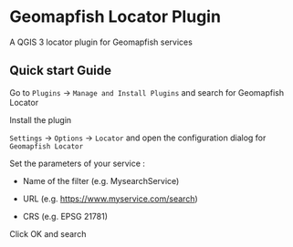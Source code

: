 # Geomapfish Locator Plugin
A QGIS 3 locator plugin for Geomapfish services

## Quick start Guide

Go to `Plugins` -> `Manage and Install Plugins` and search for Geomapfish Locator

Install the plugin

`Settings` -> `Options` -> `Locator` and open the configuration dialog for `Geomapfish Locator`

Set the parameters of your service :

* Name of the filter (e.g. MysearchService)

* URL (e.g. https://www.myservice.com/search)

* CRS (e.g. EPSG 21781)

Click OK and search
